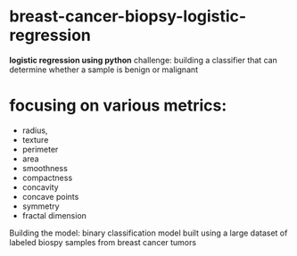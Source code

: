 # breast-cancer-biopsy-logistic-regression

**logistic regression using python**
challenge: building a classifier that can determine whether a sample is benign or malignant

# focusing on various metrics:
- radius, 
- texture
- perimeter
- area
- smoothness
- compactness
- concavity
- concave points
- symmetry
- fractal dimension

Building the model: binary classification model built using a large dataset of labeled biospy samples from breast cancer tumors
